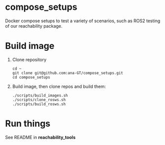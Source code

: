 # compose_setups
Docker compose setups to test a variety of scenarios, such as ROS2 testing of
our reachability package.

# Build image

1. Clone repository

   ``` 
   cd ~
   git clone git@github.com:ana-GT/compose_setups.git
   cd compose_setups
   ```
2. Build image, then clone repos and build them:

   ```
   ./scripts/build_images.sh
   ./scripts/clone_rosws.sh
   ./scripts/build_rosws.sh
   ```
   
# Run things

See README in **reachability_tools**
   


